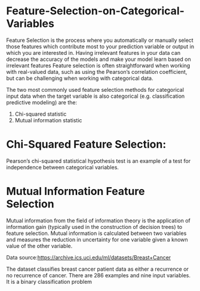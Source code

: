 # Feature-Selection-on-Categorical-Variables
Feature Selection is the process where you automatically or manually select those features which contribute most to your prediction variable or output in which you are interested in. Having irrelevant features in your data can decrease the accuracy of the models and make your model learn based on irrelevant features
Feature selection is often straightforward when working with real-valued data, such as using the Pearson’s correlation coefficient, but can be challenging when working with categorical data.

The two most commonly used feature selection methods for categorical input data when the target variable is also categorical (e.g. classification predictive modeling) are the:
 1. Chi-squared statistic 
 2. Mutual information statistic

# Chi-Squared Feature Selection:
Pearson’s chi-squared statistical hypothesis test is an example of a test for independence between categorical variables.

# Mutual Information Feature Selection
Mutual information from the field of information theory is the application of information gain (typically used in the construction of decision trees) to feature selection. Mutual information is calculated between two variables and measures the reduction in uncertainty for one variable given a known value of the other variable.


Data source:https://archive.ics.uci.edu/ml/datasets/Breast+Cancer

The dataset classifies breast cancer patient data as either a recurrence or no recurrence of cancer. There are 286 examples and nine input variables. It is a binary classification problem

